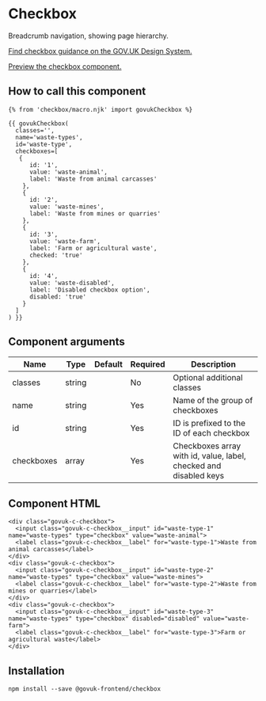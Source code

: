 


<h1 class="govuk-u-heading-36">
Checkbox
</h1>

<p class="govuk-u-core-24">
  Breadcrumb navigation, showing page hierarchy.
</p>

<p class="govuk-u-copy-19">
  <a href="http://www.linktodesignsystem.com/checkbox">Find checkbox guidance on the GOV.UK Design System.</a>
</p>


<p class="govuk-u-copy-19">
<a href="http://govuk-frontend-review.herokuapp.com/components/checkbox/preview">Preview the checkbox component.
</a>
</p>

  <h2 class="govuk-u-heading-24">How to call this component</h2>

  <pre><code>{% from &#39;checkbox/macro.njk&#39; import govukCheckbox %}

{{ govukCheckbox(
  classes=&#39;&#39;,
  name=&#39;waste-types&#39;,
  id=&#39;waste-type&#39;,
  checkboxes=[
   {
      id: &#39;1&#39;,
      value: &#39;waste-animal&#39;,
      label: &#39;Waste from animal carcasses&#39;
    },
    {
      id: &#39;2&#39;,
      value: &#39;waste-mines&#39;,
      label: &#39;Waste from mines or quarries&#39;
    },
    {
      id: &#39;3&#39;,
      value: &#39;waste-farm&#39;,
      label: &#39;Farm or agricultural waste&#39;,
      checked: &#39;true&#39;
    },
    {
      id: &#39;4&#39;,
      value: &#39;waste-disabled&#39;,
      label: &#39;Disabled checkbox option&#39;,
      disabled: &#39;true&#39;
    }
  ]
) }}
</code></pre>

<h2 class="govuk-u-heading-24">Component arguments</h2>

<div>


<!-- TODO: Use the table macro here and pass it component argument data -->

| Name        | Type    | Default | Required | Description
|---          |---      |---      |---       |---
| classes     | string  |         | No       | Optional additional classes
| name        | string  |         | Yes      | Name of the group of checkboxes
| id          | string  |         | Yes      | ID is prefixed to the ID of each checkbox
| checkboxes  | array   |         | Yes      | Checkboxes array with id, value, label, checked and disabled keys


</div>

<h2 class="govuk-u-heading-24">Component HTML</h2>
<pre><code>&lt;div class=&quot;govuk-c-checkbox&quot;&gt;
  &lt;input class=&quot;govuk-c-checkbox__input&quot; id=&quot;waste-type-1&quot; name=&quot;waste-types&quot; type=&quot;checkbox&quot; value=&quot;waste-animal&quot;&gt;
  &lt;label class=&quot;govuk-c-checkbox__label&quot; for=&quot;waste-type-1&quot;&gt;Waste from animal carcasses&lt;/label&gt;
&lt;/div&gt;
&lt;div class=&quot;govuk-c-checkbox&quot;&gt;
  &lt;input class=&quot;govuk-c-checkbox__input&quot; id=&quot;waste-type-2&quot; name=&quot;waste-types&quot; type=&quot;checkbox&quot; value=&quot;waste-mines&quot;&gt;
  &lt;label class=&quot;govuk-c-checkbox__label&quot; for=&quot;waste-type-2&quot;&gt;Waste from mines or quarries&lt;/label&gt;
&lt;/div&gt;
&lt;div class=&quot;govuk-c-checkbox&quot;&gt;
  &lt;input class=&quot;govuk-c-checkbox__input&quot; id=&quot;waste-type-3&quot; name=&quot;waste-types&quot; type=&quot;checkbox&quot; disabled=&quot;disabled&quot; value=&quot;waste-farm&quot;&gt;
  &lt;label class=&quot;govuk-c-checkbox__label&quot; for=&quot;waste-type-3&quot;&gt;Farm or agricultural waste&lt;/label&gt;
&lt;/div&gt;
</code></pre>

<h2 class="govuk-u-heading-24">Installation</h2>
<pre><code>npm install --save @govuk-frontend/checkbox</code></pre>

